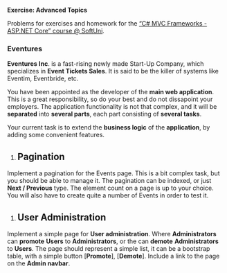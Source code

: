 ﻿
**Exercise: Advanced Topics**

Problems for exercises and homework for the [“C# MVC Frameworks - ASP.NET Core” course @ SoftUni](https://softuni.bg/trainings/2197/csharp-mvc-frameworks-asp-net-core-november-2018).
### **Eventures**
**Eventures** **Inc**. is a fast-rising newly made Start-Up Company, which specializes in **Event Tickets Sales**. It is said to be the killer of systems like Eventim, Eventbride, etc.

You have been appointed as the developer of the **main web application**. This is a great responsibility, so do your best and do not dissapoint your employers. The application functionality is not that complex, and it will be **separated** into **several parts**, each part consisting of **several tasks**. 

Your current task is to extend the **business logic** of the **application**, by adding some convenient features.
1. ## **Pagination**
Implement a pagination for the Events page. This is a bit complex task, but you should be able to manage it. The pagination can be indexed, or just **Next / Previous** type. The element count on a page is up to your choice. You will also have to create quite a number of Events in order to test it.
1. ## **User Administration**
Implement a simple page for **User administration**. Where **Administrators** can **promote** **Users** to **Administrators**, or the can **demote** **Administrators** to **Users**. The page should represent a simple list, it can be a bootstrap table, with a simple button [**Promote**], [**Demote**]. Include a link to the page on the **Admin navbar**.

